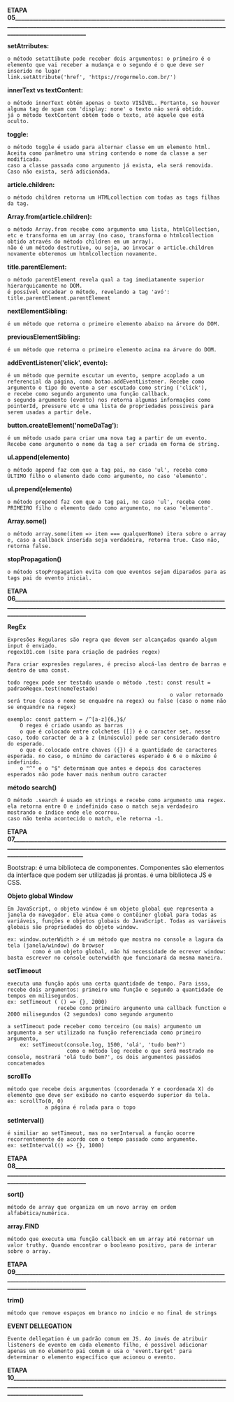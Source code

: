 
**ETAPA 05______________________________________________________________________________________________________________________________________________________________________________**

**setAtrributes:** 

    o método setattibute pode receber dois argumentos: o primeiro é o elemento que vai receber a mudança e o segundo é o que deve ser inserido no lugar 
    link.setAttribute('href', 'https://rogermelo.com.br/')

**innerText vs textContent:**

    o método innerText obtém apenas o texto VISÍVEL. Portanto, se houver alguma tag de spam com 'display: none' o texto não será obtido.
    já o método textContent obtém todo o texto, até aquele que está oculto.

**toggle:**

    o método toggle é usado para alternar classe em um elemento html. Aceita como parâmetro uma string contendo o nome da classe a ser modificada. 
    caso a classe passada como argumento já exista, ela será removida. Caso não exista, será adicionada.

**article.children:**

    o método children retorna um HTMLcollection com todas as tags filhas da tag.

**Array.from(article.children):**

    o método Array.from recebe como argumento uma lista, htmlCollection, etc e transforma em um array (no caso, transforma o htmlcollection obtido através do método children em um array).
    não é um método destrutivo, ou seja, ao invocar o article.children novamente obteremos um htmlcollection novamente.

**title.parentElement:**

    o método parentElement revela qual a tag imediatamente superior hierarquicamente no DOM.
    é possível encadear o método, revelando a tag 'avó': title.parentElement.parentElement

**nextElementSibling:**

    é um método que retorna o primeiro elemento abaixo na árvore do DOM.

**previousElementSibling:**

    é um método que retorna o primeiro elemento acima na árvore do DOM.


**addEventListener('click', evento):**

    é um método que permite escutar um evento, sempre acoplado a um referencial da página, como botao.addEventListener. Recebe como argumento o tipo do evento a ser escutado como string ('click'), 
    e recebe como segundo argumento uma função callback.
    o segundo argumento (evento) nos retorna algumas informações como pointerId, pressure etc e uma lista de propriedades possíveis para serem usadas a partir dele.

**button.createElement('nomeDaTag'):**

    é um método usado para criar uma nova tag a partir de um evento. Recebe como argumento o nome da tag a ser criada em forma de string.

**ul.append(elemento)**

    o método append faz com que a tag pai, no caso 'ul', receba como ÚLTIMO filho o elemento dado como argumento, no caso 'elemento'.

**ul.prepend(elemento)**

    o método prepend faz com que a tag pai, no caso 'ul', receba como PRIMEIRO filho o elemento dado como argumento, no caso 'elemento'.

**Array.some()**

    o método array.some(item => item === qualquerNome) itera sobre o array e, caso a callback inserida seja verdadeira, retorna true. Caso não, retorna false.

**stopPropagation()**

    o método stopPropagation evita com que eventos sejam diparados para as tags pai do evento inicial.

**ETAPA 06______________________________________________________________________________________________________________________________________________________________________________**

**RegEx**

    Expresões Regulares são regra que devem ser alcançadas quando algum input é enviado.
    regex101.com (site para criação de padrões regex)

    Para criar expresões regulares, é preciso alocá-las dentro de barras e dentro de uma const.

    todo regex pode ser testado usando o método .test: const result = padraoRegex.test(nomeTestado)
                                                        o valor retornado será true (caso o nome se enquadre na regex) ou false (caso o nome não se enquandre na regex)

    exemplo: const pattern = /^[a-z]{6,}$/
        O regex é criado usando as barras
        o que é colocado entre colchetes ([]) é o caracter set. nesse caso, todo caracter de a à z (minúsculo) pode ser considerado dentro do esperado.
        o que é colocado entre chaves ({}) é a quantidade de caracteres esperada. no caso, o mínimo de caracteres esperado é 6 e o máximo é indefinido.
        o "^" e o "$" determinam que antes e depois dos caracteres esperados não pode haver mais nenhum outro caracter

**método search()**

    O método .search é usado em strings e recebe como argumento uma regex. ela retorna entre 0 e indefinido caso o match seja verdadeiro mostrando o índice onde ele ocorrou. 
    caso não tenha acontecido o match, ele retorna -1.

**ETAPA 07______________________________________________________________________________________________________________________________________________________________________________**

Bootstrap: é uma biblioteca de componentes. Componentes são elementos da interface que podem ser utilizadas já prontas. 
    é uma biblioteca JS e CSS.

**Objeto global Window**

    Em JavaScript, o objeto window é um objeto global que representa a janela do navegador. Ele atua como o contêiner global para todas as variáveis, funções e objetos globais do JavaScript. Todas as variáveis globais são propriedades do objeto window.

    ex: window.outerWidth > é um método que mostra no console a lagura da tela (janela/window) do browser
            como é um objeto global, não há necessidade de ecrever window: basta escrever no console outerwidth que funcionará da mesma maneira.

**setTimeout**

    executa uma função após uma certa quantidade de tempo. Para isso, recebe dois argumentos: primeiro uma função e segundo a quantidade de tempos em milisegundos.
    ex: setTimeout ( () => {}, 2000)
                    recebe como primeiro argumento uma callback function e 2000 milisegundos (2 segundos) como segundo argumento

    a setTimeout pode receber como terceiro (ou mais) argumento um argumento a ser utilizado na função referenciada como primeiro argumento,
        ex: setTimeout(console.log, 1500, 'olá', 'tudo bem?')
                       como o método log recebe o que será mostrado no console, mostrará 'olá tudo bem?', os dois argumentos passados concatenados

**scrollTo**

    método que recebe dois argumentos (coordenada Y e coordenada X) do elemento que deve ser exibido no canto esquerdo superior da tela.
    ex: scrollTo(0, 0)
                a página é rolada para o topo

**setInterval()**

    é similiar ao setTimeout, mas no serInterval a função ocorre recorrentemente de acordo com o tempo passado como argumento.
    ex: setInterval(() => {}, 1000)
    
**ETAPA 08______________________________________________________________________________________________________________________________________________________________________________**

**sort()**

    método de array que organiza em um novo array em ordem alfabética/numérica.

**array.FIND**

    método que executa uma função callback em um array até retornar um valor truthy. Quando encontrar o booleano positivo, para de interar sobre o array.

**ETAPA 09______________________________________________________________________________________________________________________________________________________________________________**

**trim()**

    método que remove espaços em branco no início e no final de strings

**EVENT DELLEGATION**

    Evente dellegation é um padrão comum em JS. Ao invés de atribuir listeners de evento em cada elemento filho, é possível adicionar apenas um no elemento pai comum e usa o 'event.target' para
    determinar o elemento específico que acionou o evento.

**ETAPA 10______________________________________________________________________________________________________________________________________________________________________________**


